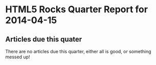 HTML5 Rocks Quarter Report for 2014-04-15
=========================================

Articles due this quater
------------------------

There are no articles due this quarter, either all is good, or something messed up!

